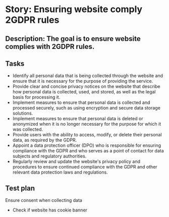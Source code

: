 # Story: Ensuring website comply 2GDPR rules
## Description: The goal is to ensure website complies with 2GDPR rules.
## Tasks
* Identify all personal data that is being collected through the website and ensure that it is necessary for the purpose of providing the service.
* Provide clear and concise privacy notices on the website that describe how personal data is collected, used, and stored, as well as the legal basis for processing it.
* Implement measures to ensure that personal data is collected and processed securely, such as using encryption and secure data storage solutions.
* Implement measures to ensure that personal data is deleted or anonymized when it is no longer necessary for the purpose for which it was collected.
* Provide users with the ability to access, modify, or delete their personal data, as required by the GDPR.
* Appoint a data protection officer (DPO) who is responsible for ensuring compliance with the GDPR and who serves as a point of contact for data subjects and regulatory authorities.
* Regularly review and update the website's privacy policy and procedures to ensure continued compliance with the GDPR and other relevant data protection laws and regulations.
## Test plan
Ensure consent when collecting data
* Check if website has cookie banner